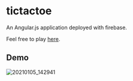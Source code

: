 # tictactoe
An Angular.js application deployed with firebase.

Feel free to play [here](picture-page.web.app).

## Demo
![20210105_142941](https://user-images.githubusercontent.com/76972129/103695718-bb23b180-4f62-11eb-89e1-e772a43eb996.gif)
